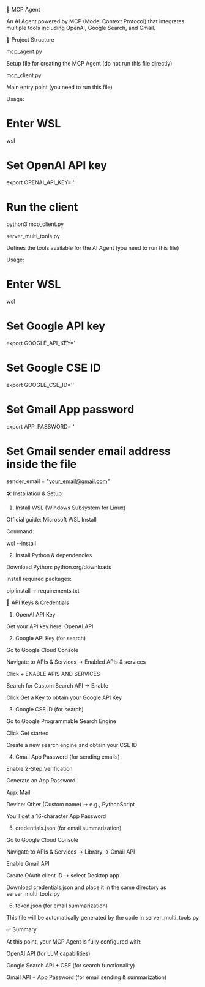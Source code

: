 🚀 MCP Agent

An AI Agent powered by MCP (Model Context Protocol) that integrates multiple tools including OpenAI, Google Search, and Gmail.

📂 Project Structure

mcp_agent.py

Setup file for creating the MCP Agent (do not run this file directly)

mcp_client.py

Main entry point (you need to run this file)

Usage:

# Enter WSL
wsl

# Set OpenAI API key
export OPENAI_API_KEY=''

# Run the client
python3 mcp_client.py


server_multi_tools.py

Defines the tools available for the AI Agent (you need to run this file)

Usage:

# Enter WSL
wsl

# Set Google API key
export GOOGLE_API_KEY=''

# Set Google CSE ID
export GOOGLE_CSE_ID=''

# Set Gmail App password
export APP_PASSWORD=''

# Set Gmail sender email address inside the file
sender_email = "your_email@gmail.com"

🛠 Installation & Setup
1. Install WSL (Windows Subsystem for Linux)

Official guide: Microsoft WSL Install

Command:

wsl --install

2. Install Python & dependencies

Download Python: python.org/downloads

Install required packages:

pip install -r requirements.txt

🔑 API Keys & Credentials
1. OpenAI API Key

Get your API key here: OpenAI API

2. Google API Key (for search)

Go to Google Cloud Console

Navigate to APIs & Services → Enabled APIs & services

Click + ENABLE APIS AND SERVICES

Search for Custom Search API → Enable

Click Get a Key to obtain your Google API Key

3. Google CSE ID (for search)

Go to Google Programmable Search Engine

Click Get started

Create a new search engine and obtain your CSE ID

4. Gmail App Password (for sending emails)

Enable 2-Step Verification

Generate an App Password

App: Mail

Device: Other (Custom name) → e.g., PythonScript

You’ll get a 16-character App Password

5. credentials.json (for email summarization)

Go to Google Cloud Console

Navigate to APIs & Services → Library → Gmail API

Enable Gmail API

Create OAuth client ID → select Desktop app

Download credentials.json and place it in the same directory as server_multi_tools.py

6. token.json (for email summarization)

This file will be automatically generated by the code in server_multi_tools.py

✅ Summary

At this point, your MCP Agent is fully configured with:

OpenAI API (for LLM capabilities)

Google Search API + CSE (for search functionality)

Gmail API + App Password (for email sending & summarization)

